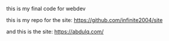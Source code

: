 this is my final code for webdev

this is my repo for the site: https://github.com/infinite2004/site


and this is the site: https://abdulq.com/
